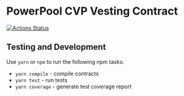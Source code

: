 # PowerPool CVP Vesting Contract

[![Actions Status](https://github.com/powerpool-finance/cvp-vesting-contract/workflows/CI/badge.svg)](https://github.com/powerpool-finance/cvp-vesting-contract/actions)


## Testing and Development

Use `yarn` or `npm` to run the following npm tasks:

- `yarn compile` - compile contracts
- `yarn test` - run tests
- `yarn coverage` - generate test coverage report

